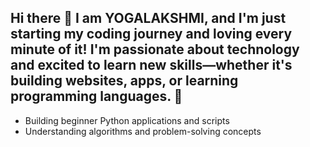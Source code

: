 ## Hi there 👋 I am YOGALAKSHMI, and I'm just starting my coding journey and loving every minute of it! I'm passionate about technology and excited to learn new skills—whether it's building websites, apps, or learning programming languages. 🌟



- Building beginner Python applications and scripts
- Understanding algorithms and problem-solving concepts
